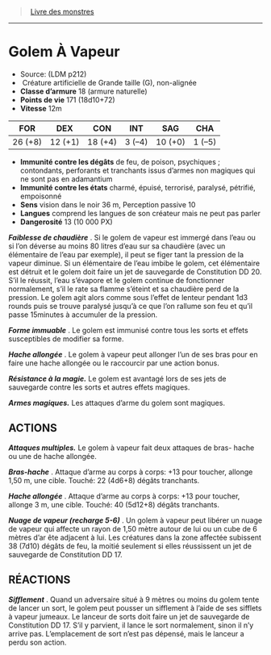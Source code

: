 ﻿> [Livre des monstres](tome_of_beasts.md)

---

# Golem À Vapeur

- Source: (LDM p212)
-  Créature artificielle de Grande taille (G), non-alignée
- **Classe d’armure** 18 (armure naturelle)
- **Points de vie** 171 (18d10+72)
- **Vitesse** 12m

|FOR|DEX|CON|INT|SAG|CHA|
|---|---|---|---|---|---|
|26 (+8)|12 (+1)|18 (+4)|3 (–4)|10 (+0)|1 (–5)|

- **Immunité contre les dégâts** de feu, de poison, psychiques ; contondants, perforants et tranchants issus d’armes non magiques qui ne sont pas en adamantium
- **Immunité contre les états** charmé, épuisé, terrorisé, paralysé, pétrifié, empoisonné
- **Sens** vision dans le noir 36 m, Perception passive 10
- **Langues** comprend les langues de son créateur mais ne peut pas parler
- **Dangerosité** 13 (10 000 PX)

**_Faiblesse de chaudière_** . Si le golem de vapeur est immergé dans l’eau ou si l’on déverse au moins 80 litres d’eau sur sa chaudière (avec un élémentaire de l’eau par exemple), il peut se figer tant la pression de la vapeur diminue. Si un élémentaire de l’eau imbibe le golem, cet élémentaire est détruit et le golem doit faire un jet de sauvegarde de Constitution DD 20. S’il le réussit, l’eau s’évapore et le golem continue de fonctionner normalement, s’il le rate sa flamme s’éteint et sa chaudière perd de la pression. Le golem agit alors comme sous l’effet de lenteur pendant 1d3 rounds puis se trouve paralysé jusqu’à ce que l’on rallume son feu et qu’il passe 15minutes à accumuler de la pression.

**_Forme immuable_** . Le golem est immunisé contre tous les sorts et effets susceptibles de modifier sa forme.

**_Hache allongée_** . Le golem à vapeur peut allonger l’un de ses bras pour en faire une hache allongée ou le raccourcir par une action bonus.

**_Résistance à la magie._** Le golem est avantagé lors de ses jets de sauvegarde contre les sorts et autres effets magiques.

**_Armes magiques._** Les attaques d’arme du golem sont magiques.

## ACTIONS

**_Attaques multiples._** Le golem à vapeur fait deux attaques de bras- hache ou une de hache allongée.

**_Bras-hache_** . Attaque d’arme au corps à corps: +13 pour toucher, allonge 1,50 m, une cible. Touché: 22 (4d6+8) dégâts tranchants.

**_Hache allongée_** . Attaque d’arme au corps à corps: +13 pour toucher, allonge 3 m, une cible. Touché: 40 (5d12+8) dégâts tranchants.

**_Nuage de vapeur (recharge 5-6)_** . Un golem à vapeur peut libérer un nuage de vapeur qui affecte un rayon de 1,50 mètre autour de lui ou un cube de 6 mètres d’ar ête adjacent à lui. Les créatures dans la zone affectée subissent 38 (7d10) dégâts de feu, la moitié seulement si elles réussissent un jet de sauvegarde de Constitution DD 17.

## RÉACTIONS

**_Sifflement_** . Quand un adversaire situé à 9 mètres ou moins du golem tente de lancer un sort, le golem peut pousser un sifflement à l’aide de ses sifflets à vapeur jumeaux. Le lanceur de sorts doit faire un jet de sauvegarde de Constitution DD 17. S’il y parvient, il lance le sort normalement, sinon il n’y arrive pas. L’emplacement de sort n’est pas dépensé, mais le lanceur a perdu son action.

